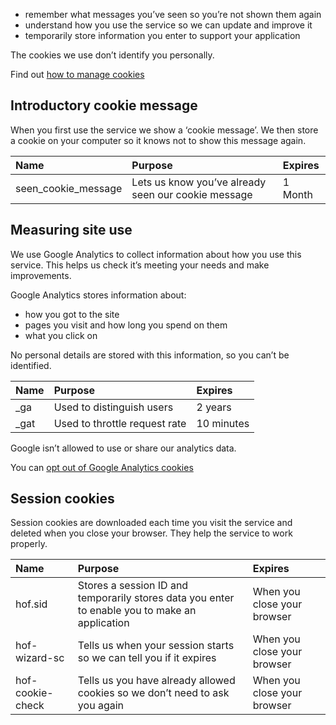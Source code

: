* remember what messages you’ve seen so you’re not shown them again
* understand how you use the service so we can update and improve it
* temporarily store information you enter to support your application

<div class="panel-indent">
  <p>The cookies we use don’t identify you personally.</p>
</div>

Find out <a href="http://www.aboutcookies.org/Default.aspx?page=1" rel="external">how to manage cookies</a>

## Introductory cookie message

When you first use the service we show a ‘cookie message’. We then store a cookie on your computer so it knows not to show this message again.

| Name                  |    Purpose                  |  Expires |
|:----------------------|:----------------------------|:---------|
| seen\_cookie\_message | Lets us know you’ve already seen our cookie message | 1 Month


## Measuring site use

We use Google Analytics to collect information about how you use this service. This helps us check it’s meeting your needs and make improvements.

Google Analytics stores information about:

* how you got to the site
* pages you visit and how long you spend on them
* what you click on

No personal details are stored with this information, so you can’t be identified.

| Name |    Purpose                    |  Expires   |
|:-----|:--------------------------    |:---------  |
| _ga  | Used to distinguish users     | 2 years    |
| _gat | Used to throttle request rate | 10 minutes |

<div class="panel-indent">
  <p>Google isn’t allowed to use or share our analytics data.</p>
</div>

You can <a href="https://tools.google.com/dlpage/gaoptout" rel="external">opt out of Google Analytics cookies</a>

## Session cookies

Session cookies are downloaded each time you visit the service and deleted when you close your browser. They help the service to work properly.

| Name             |    Purpose                    |  Expires   |
|:-----            |:--------------------------    |:---------  |
| hof.sid        | Stores a session ID and temporarily stores data you enter to enable you to make an application | When you close your browser |
| hof-wizard-sc    | Tells us when your session starts so we can tell you if it expires | When you close your browser |
| hof-cookie-check | Tells us you have already allowed cookies so we don’t need to ask you again | When you close your browser |
